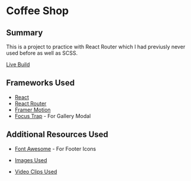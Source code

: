 # Coffee Shop

## Summary

This is a project to practice with React Router which I had previusly never used before as well as SCSS.

[Live Build]

## Frameworks Used

* [React]
* [React Router]
* [Framer Motion]
* [Focus Trap] - For Gallery Modal

## Additional Resources Used

* [Font Awesome] - For Footer Icons
* [Images Used]
* [Video Clips Used]

   [Live Build]: <https://vercel.com/anthony-giusti/apgoee-cafe/3uyp6u1gd>

   [react]: <https://reactjs.org/>
   [React Router]: <https://reactrouter.com/>
   [Framer Motion]: <https://www.framer.com/motion/>
   [Focus Trap]: <https://www.npmjs.com/package/focus-trap>

   [Font Awesome]: <https://fontawesome.com/>
   [Images Used]: <https://www.pexels.com/collections/coffee-shop-images-hcgdvwm/>
   [Video Clips Used]: <https://www.pexels.com/collections/coffee-video-clips-zebuwgy/>
